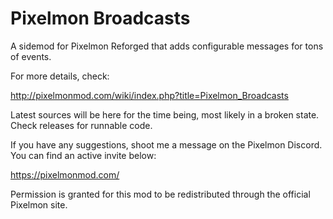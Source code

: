# Pixelmon Broadcasts
A sidemod for Pixelmon Reforged that adds configurable messages for tons of events.

For more details, check:

http://pixelmonmod.com/wiki/index.php?title=Pixelmon_Broadcasts

Latest sources will be here for the time being, most likely in a broken state. Check releases for runnable code.

If you have any suggestions, shoot me a message on the Pixelmon Discord. You can find an active invite below:

https://pixelmonmod.com/

Permission is granted for this mod to be redistributed through the official Pixelmon site.
